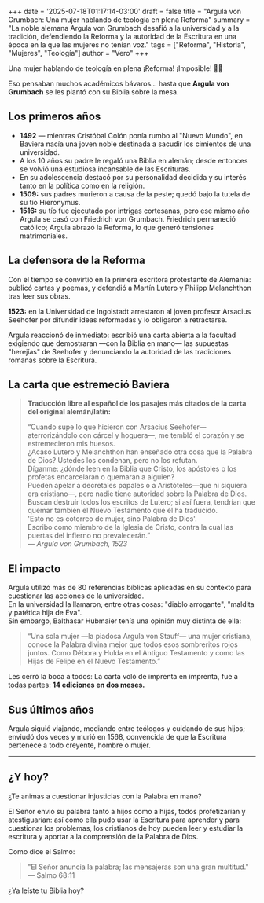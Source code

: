 +++
date = '2025-07-18T01:17:14-03:00'
draft = false
title = "Argula von Grumbach: Una mujer hablando de teología en plena Reforma"
summary = "La noble alemana Argula von Grumbach desafió a la universidad y a la tradición, defendiendo la Reforma y la autoridad de la Escritura en una época en la que las mujeres no tenían voz."
tags = ["Reforma", "Historia", "Mujeres", "Teología"]
author = "Vero"
+++

Una mujer hablando de teología en plena ¡Reforma! ¡Imposible! 🏰📜

Eso pensaban muchos académicos bávaros… hasta que **Argula von Grumbach** se les plantó con su Biblia sobre la mesa.

## Los primeros años

- **1492** — mientras Cristóbal Colón ponía rumbo al "Nuevo Mundo", en Baviera nacía una joven noble destinada a sacudir los cimientos de una universidad.
- A los 10 años su padre le regaló una Biblia en alemán; desde entonces se volvió una estudiosa incansable de las Escrituras.
- En su adolescencia destacó por su personalidad decidida y su interés tanto en la política como en la religión.
- **1509:** sus padres murieron a causa de la peste; quedó bajo la tutela de su tío Hieronymus.
- **1516:** su tío fue ejecutado por intrigas cortesanas, pero ese mismo año Argula se casó con Friedrich von Grumbach. Friedrich permaneció católico; Argula abrazó la Reforma, lo que generó tensiones matrimoniales.

## La defensora de la Reforma

Con el tiempo se convirtió en la primera escritora protestante de Alemania: publicó cartas y poemas, y defendió a Martín Lutero y Philipp Melanchthon tras leer sus obras.

**1523:** en la Universidad de Ingolstadt arrestaron al joven profesor Arsacius Seehofer por difundir ideas reformadas y lo obligaron a retractarse.

Argula reaccionó de inmediato: escribió una carta abierta a la facultad exigiendo que demostraran —con la Biblia en mano— las supuestas "herejías" de Seehofer y denunciando la autoridad de las tradiciones romanas sobre la Escritura.

## La carta que estremeció Baviera

> **Traducción libre al español de los pasajes más citados de la carta del original alemán/latín:**
>
> “Cuando supe lo que hicieron con Arsacius Seehofer—aterrorizándolo con cárcel y hoguera—, me tembló el corazón y se estremecieron mis huesos.  
¿Acaso Lutero y Melanchthon han enseñado otra cosa que la Palabra de Dios? Ustedes los condenan, pero no los refutan.  
Díganme: ¿dónde leen en la Biblia que Cristo, los apóstoles o los profetas encarcelaran o quemaran a alguien?  
Pueden apelar a decretales papales o a Aristóteles—que ni siquiera era cristiano—, pero nadie tiene autoridad sobre la Palabra de Dios.  
Buscan destruir todos los escritos de Lutero; si así fuera, tendrían que quemar también el Nuevo Testamento que él ha traducido.  
'Esto no es cotorreo de mujer, sino Palabra de Dios'.  
Escribo como miembro de la Iglesia de Cristo, contra la cual las puertas del infierno no prevalecerán.”  
— *Argula von Grumbach, 1523*

## El impacto

Argula utilizó más de 80 referencias bíblicas aplicadas en su contexto para cuestionar las acciones de la universidad.  
En la universidad la llamaron, entre otras cosas: "diablo arrogante", "maldita y patética hija de Eva".  
Sin embargo, Balthasar Hubmaier tenía una opinión muy distinta de ella:

> “Una sola mujer —la piadosa Argula von Stauff— una mujer cristiana, conoce la Palabra divina mejor que todos esos sombreritos rojos juntos. Como Débora y Hulda en el Antiguo Testamento y como las Hijas de Felipe en el Nuevo Testamento.”

Les cerró la boca a todos: La carta voló de imprenta en imprenta, fue a todas partes: **14 ediciones en dos meses.**

## Sus últimos años

Argula siguió viajando, mediando entre teólogos y cuidando de sus hijos; enviudó dos veces y murió en 1568, convencida de que la Escritura pertenece a todo creyente, hombre o mujer.

---

## ¿Y hoy?

¿Te animas a cuestionar injusticias con la Palabra en mano?

El Señor envió su palabra tanto a hijos como a hijas, todos profetizarían y atestiguarían: así como ella pudo usar la Escritura para aprender y para cuestionar los problemas, los cristianos de hoy pueden leer y estudiar la escritura y aportar a la comprensión de la Palabra de Dios.

Como dice el Salmo:

> "El Señor anuncia la palabra; las mensajeras son una gran multitud."  
> — Salmo 68:11

¿Ya leíste tu Biblia hoy?
